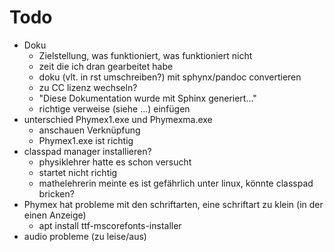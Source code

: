 # Todo

 - Doku
   - Zielstellung, was funktioniert, was funktioniert nicht
   - zeit die ich dran gearbeitet habe
   - doku (vlt. in rst umschreiben?) mit sphynx/pandoc convertieren
   - zu CC lizenz wechseln?
   - "Diese Dokumentation wurde mit Sphinx generiert..."
   - richtige verweise (siehe ...) einfügen
 - unterschied Phymex1.exe und Phymexma.exe
   - anschauen Verknüpfung
   - Phymex1.exe ist richtig
 - classpad manager installieren?
   - physiklehrer hatte es schon versucht
   - startet nicht richtig
   - mathelehrerin meinte es ist gefährlich unter linux, könnte classpad bricken?
 - Phymex hat probleme mit den schriftarten, eine schriftart zu klein (in der einen Anzeige)
   - apt install ttf-mscorefonts-installer
 - audio probleme (zu leise/aus)
